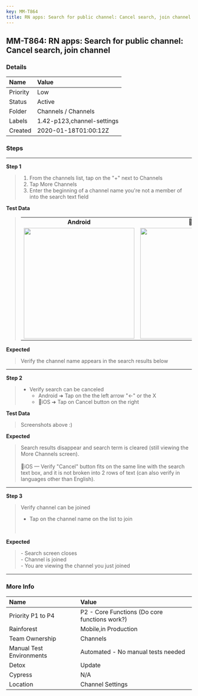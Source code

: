 ```yaml
---
key: MM-T864
title: RN apps: Search for public channel: Cancel search, join channel
---
```


## MM-T864: RN apps: Search for public channel: Cancel search, join channel

### Details

| Name     | Value                      |
| :------- | :------------------------- |
| Priority | Low                        |
| Status   | Active                     |
| Folder   | Channels / Channels        |
| Labels   | 1.42-p123,channel-settings |
| Created  | 2020-01-18T01:00:12Z       |

### Steps

<hr/>

**Step 1**

> <article><ol><li>From the channels list, tap on the "+" next to Channels</li><li>Tap More Channels</li><li>Enter the beginning of a channel name you're not a member of into the search text field</li></ol></article>

**Test Data**

> <article><table style="width:100%"><tbody><tr><td style="width:50%;text-align:center"><strong>Android</strong></td><td style="width:50%;text-align:center"><strong>iOS</strong></td></tr><tr><td style="width:50.0000%"><img src="https://smartbear-tm4j-prod-us-west-2-attachment-rich-text.s3.us-west-2.amazonaws.com/embedded-f3277290f945470c4add5d21ef3dc7ca7b74388fc7152bfb6b99ae58c66a95a8-1593457214611-Image+Pasted+at+2020-6-29+20-46.png" style="width:300px" class="fr-dib" /></td><td style="width:50.0000%"><img src="https://smartbear-tm4j-prod-us-west-2-attachment-rich-text.s3.us-west-2.amazonaws.com/embedded-f3277290f945470c4add5d21ef3dc7ca7b74388fc7152bfb6b99ae58c66a95a8-1593457237048-IMG_CC7C79AB1398-1.jpeg" style="width:300px" class="fr-dib" /></td></tr></tbody></table></article>

**Expected**

> <article>Verify the channel name appears in the search results below</article>

<hr/>

**Step 2**

> <article><ul><li>Verify search can be canceled<ul><li>Android ➜ Tap on the the left arrow "←" or the X</li><li>iOS ➜ Tap on Cancel button on the right</li></ul></li></ul></article>

**Test Data**

> <article>Screenshots above :)</article>

**Expected**

> <article>Search results disappear and search term is cleared (still viewing the More Channels screen).<br /><br />iOS — Verify "Cancel" button fits on the same line with the search text box, and it is not broken into 2 rows of text (can also verify in languages other than English).</article>

<hr/>

**Step 3**

> <article>Verify channel can be joined<br /><ul><li>Tap on the channel name on the list to join</li></ul><br /></article>

**Expected**

> <article>- Search screen closes<br />- Channel is joined<br />- You are viewing the channel you just joined</article>

<hr/>

### More Info

| Name                     | Value                                         |
| :----------------------- | :-------------------------------------------- |
| Priority P1 to P4        | P2 - Core Functions (Do core functions work?) |
| Rainforest               | Mobile,in Production                          |
| Team Ownership           | Channels                                      |
| Manual Test Environments | Automated - No manual tests needed            |
| Detox                    | Update                                        |
| Cypress                  | N/A                                           |
| Location                 | Channel Settings                              |
